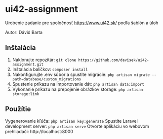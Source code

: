 # ui42-assignment
Urobenie zadanie pre spoločnosť https://www.ui42.sk/ podľa šablón a úloh

Autor: Dávid Barta

## Inštalácia
1. Naklonujte repozitár: `git clone https://github.com/davisek/ui42-assignment.git`
2. Inštalácia balíčkov: `composer install`
3. Nakonfigurujte .env súbor a spustite migrácie: `php artisan migrate --path=database/custom_migrations`
4. Spustenie príkazu na importovanie dát: `php artisan data:import`
5. Vykonanie príkazu na prepojenie obrázkov storage: `php artisan storage:link`

## Použítie
Vygenerovanie kľúča: `php artisan key:generate`
Spustite Laravel development server: `php artisan serve`
Otvorte aplikáciu vo webovom prehliadači: http://localhost:8000
